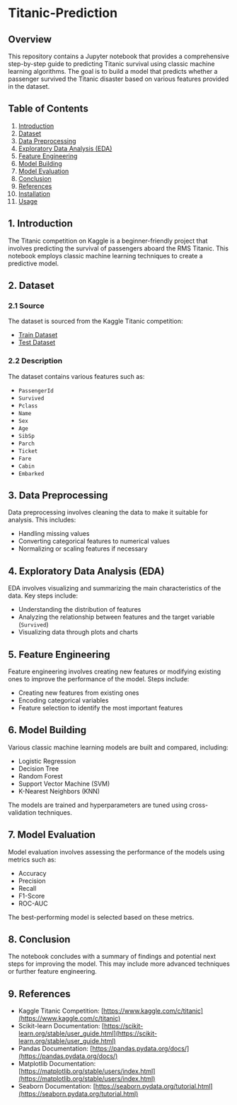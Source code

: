 # Titanic-Prediction

## Overview

This repository contains a Jupyter notebook that provides a comprehensive step-by-step guide to predicting Titanic survival using classic machine learning algorithms. The goal is to build a model that predicts whether a passenger survived the Titanic disaster based on various features provided in the dataset.

## Table of Contents

1. [Introduction](#1-introduction)
2. [Dataset](#2-dataset)
3. [Data Preprocessing](#3-data-preprocessing)
4. [Exploratory Data Analysis (EDA)](#4-exploratory-data-analysis-eda)
5. [Feature Engineering](#5-feature-engineering)
6. [Model Building](#6-model-building)
7. [Model Evaluation](#7-model-evaluation)
8. [Conclusion](#8-conclusion)
9. [References](#9-references)
10. [Installation](#installation)
11. [Usage](#usage)

## 1. Introduction

The Titanic competition on Kaggle is a beginner-friendly project that involves predicting the survival of passengers aboard the RMS Titanic. This notebook employs classic machine learning techniques to create a predictive model.

## 2. Dataset

### 2.1 Source
The dataset is sourced from the Kaggle Titanic competition:
- [Train Dataset](https://www.kaggle.com/c/titanic/data)
- [Test Dataset](https://www.kaggle.com/c/titanic/data)

### 2.2 Description
The dataset contains various features such as:
- `PassengerId`
- `Survived`
- `Pclass`
- `Name`
- `Sex`
- `Age`
- `SibSp`
- `Parch`
- `Ticket`
- `Fare`
- `Cabin`
- `Embarked`

## 3. Data Preprocessing

Data preprocessing involves cleaning the data to make it suitable for analysis. This includes:
- Handling missing values
- Converting categorical features to numerical values
- Normalizing or scaling features if necessary

## 4. Exploratory Data Analysis (EDA)

EDA involves visualizing and summarizing the main characteristics of the data. Key steps include:
- Understanding the distribution of features
- Analyzing the relationship between features and the target variable (`Survived`)
- Visualizing data through plots and charts

## 5. Feature Engineering

Feature engineering involves creating new features or modifying existing ones to improve the performance of the model. Steps include:
- Creating new features from existing ones
- Encoding categorical variables
- Feature selection to identify the most important features

## 6. Model Building

Various classic machine learning models are built and compared, including:
- Logistic Regression
- Decision Tree
- Random Forest
- Support Vector Machine (SVM)
- K-Nearest Neighbors (KNN)

The models are trained and hyperparameters are tuned using cross-validation techniques.

## 7. Model Evaluation

Model evaluation involves assessing the performance of the models using metrics such as:
- Accuracy
- Precision
- Recall
- F1-Score
- ROC-AUC

The best-performing model is selected based on these metrics.

## 8. Conclusion

The notebook concludes with a summary of findings and potential next steps for improving the model. This may include more advanced techniques or further feature engineering.

## 9. References

- Kaggle Titanic Competition: [https://www.kaggle.com/c/titanic](https://www.kaggle.com/c/titanic)
- Scikit-learn Documentation: [https://scikit-learn.org/stable/user_guide.html](https://scikit-learn.org/stable/user_guide.html)
- Pandas Documentation: [https://pandas.pydata.org/docs/](https://pandas.pydata.org/docs/)
- Matplotlib Documentation: [https://matplotlib.org/stable/users/index.html](https://matplotlib.org/stable/users/index.html)
- Seaborn Documentation: [https://seaborn.pydata.org/tutorial.html](https://seaborn.pydata.org/tutorial.html)
